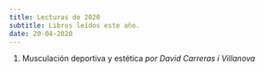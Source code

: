 ```yaml
---
title: Lecturas de 2020
subtitle: Libros leídos este año.
date: 20-04-2020
---
```


1. Musculación deportiva y estética *por David Carreras i Villanova*  
